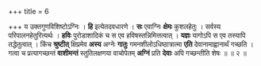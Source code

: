 +++
title = 6

+++
य उक्तगुणविशिष्टोऽग्निः । **हि** इत्येतदवधारणे । **सः** एवाग्निः **क्षेमः** कुशलहेतुः । सर्वस्य परिपालनहेतुरित्यर्थः । **हविः** पुरोडाशादिकं च स एव हविषस्तन्निमित्तत्वात् । **यज्ञः** यागोऽपि स एव तस्यापि तद्धेतुत्वात् । किंच **श्रुष्टीत्** क्षिप्रमेव **अस्य** अग्नेः **गातुः** गमनशीलोऽधिष्ठात्रात्मा **एति** देवानामाह्वानार्थं गच्छति । गत्वा च प्रत्यागच्छन्तं **वाशीमन्तं** स्तुतिलक्षणया वाचोपेतम् **अग्निं** प्रति **देवाः** अपि गच्छन्तीति शेषः ॥ ॥ २ ॥